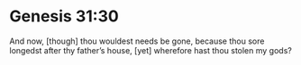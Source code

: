 # Genesis 31:30

And now, [though] thou wouldest needs be gone, because thou sore longedst after thy father’s house, [yet] wherefore hast thou stolen my gods?